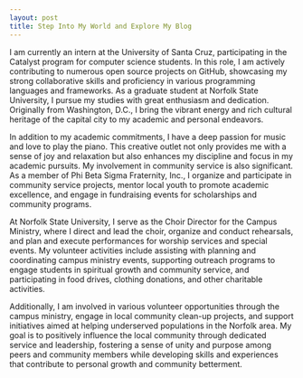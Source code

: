 ```yaml
---
layout: post
title: Step Into My World and Explore My Blog
---
```


I am currently an intern at the University of Santa Cruz, participating in the Catalyst program for computer science students. In this role, I am actively contributing to numerous open source projects on GitHub, showcasing my strong collaborative skills and proficiency in various programming languages and frameworks. As a graduate student at Norfolk State University, I pursue my studies with great enthusiasm and dedication. Originally from Washington, D.C., I bring the vibrant energy and rich cultural heritage of the capital city to my academic and personal endeavors.

In addition to my academic commitments, I have a deep passion for music and love to play the piano. This creative outlet not only provides me with a sense of joy and relaxation but also enhances my discipline and focus in my academic pursuits. My involvement in community service is also significant. As a member of Phi Beta Sigma Fraternity, Inc., I organize and participate in community service projects, mentor local youth to promote academic excellence, and engage in fundraising events for scholarships and community programs.

At Norfolk State University, I serve as the Choir Director for the Campus Ministry, where I direct and lead the choir, organize and conduct rehearsals, and plan and execute performances for worship services and special events. My volunteer activities include assisting with planning and coordinating campus ministry events, supporting outreach programs to engage students in spiritual growth and community service, and participating in food drives, clothing donations, and other charitable activities.

Additionally, I am involved in various volunteer opportunities through the campus ministry, engage in local community clean-up projects, and support initiatives aimed at helping underserved populations in the Norfolk area. My goal is to positively influence the local community through dedicated service and leadership, fostering a sense of unity and purpose among peers and community members while developing skills and experiences that contribute to personal growth and community betterment.
